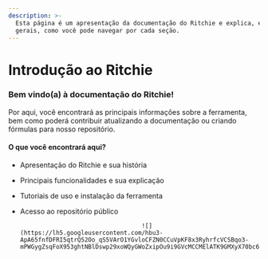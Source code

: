 ```yaml
---
description: >-
  Esta página é um apresentação da documentação do Ritchie e explica, em linhas
  gerais, como você pode navegar por cada seção.
---
```


# Introdução ao Ritchie

### Bem vindo\(a\) à documentação do Ritchie! 

Por aqui, você encontrará as principais informações sobre a ferramenta, bem como poderá contribuir atualizando a documentação ou criando fórmulas para nosso repositório. 

#### O que você encontrará aqui?  

* Apresentação do Ritchie e sua história
* Principais funcionalidades e sua explicação 
* Tutoriais de uso e instalação da ferramenta 
* Acesso ao repositório público 



                                        ![](https://lh5.googleusercontent.com/hbu3-ApA65fnfDFRI5qtrQ52Oo_qS5VArO1YGvloCFZN0CCuVpKF8x3RyhrfcVCSBqo3-mPWGygZsqFoX953ghtNBlDswp29xoWQyGWoZxipOu9i9GVcMCCMElATK9GMXyX70bc6ye4)



